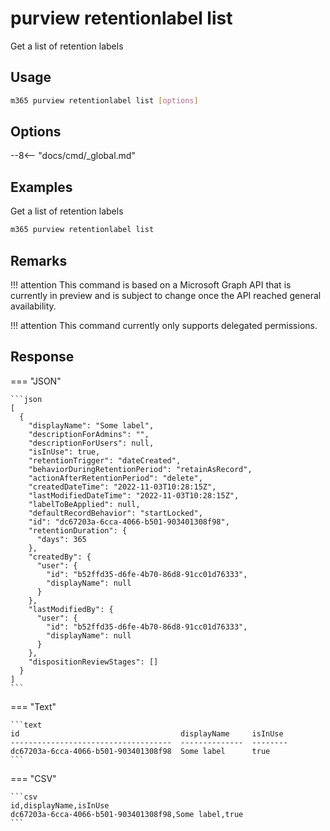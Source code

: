 # purview retentionlabel list

Get a list of retention labels

## Usage

```sh
m365 purview retentionlabel list [options]
```

## Options

--8<-- "docs/cmd/_global.md"

## Examples

Get a list of retention labels

```sh
m365 purview retentionlabel list
```

## Remarks

!!! attention
    This command is based on a Microsoft Graph API that is currently in preview and is subject to change once the API reached general availability.

!!! attention
    This command currently only supports delegated permissions.

## Response


=== "JSON"

    ```json
    [
      {
        "displayName": "Some label",
        "descriptionForAdmins": "",
        "descriptionForUsers": null,
        "isInUse": true,
        "retentionTrigger": "dateCreated",
        "behaviorDuringRetentionPeriod": "retainAsRecord",
        "actionAfterRetentionPeriod": "delete",
        "createdDateTime": "2022-11-03T10:28:15Z",
        "lastModifiedDateTime": "2022-11-03T10:28:15Z",
        "labelToBeApplied": null,
        "defaultRecordBehavior": "startLocked",
        "id": "dc67203a-6cca-4066-b501-903401308f98",
        "retentionDuration": {
          "days": 365
        },
        "createdBy": {
          "user": {
            "id": "b52ffd35-d6fe-4b70-86d8-91cc01d76333",
            "displayName": null
          }
        },
        "lastModifiedBy": {
          "user": {
            "id": "b52ffd35-d6fe-4b70-86d8-91cc01d76333",
            "displayName": null
          }
        },
        "dispositionReviewStages": []
      }
    ]
    ```

=== "Text"

    ```text
    id                                    displayName     isInUse
    ------------------------------------  --------------  --------
    dc67203a-6cca-4066-b501-903401308f98  Some label      true
    ```

=== "CSV"

    ```csv
    id,displayName,isInUse
    dc67203a-6cca-4066-b501-903401308f98,Some label,true
    ```
